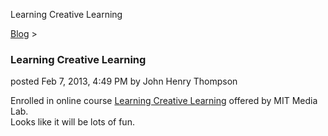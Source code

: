 Learning Creative Learning 

[Blog](../z-blog-1.html)‎ > ‎

### Learning Creative Learning

posted Feb 7, 2013, 4:49 PM by John Henry Thompson

Enrolled in online course [Learning Creative Learning](../the-art-of-learning/learning-creative-learning.html) offered by MIT Media Lab.  
Looks like it will be lots of fun.  
  

